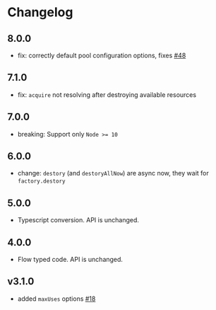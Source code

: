 # Changelog

## 8.0.0

- fix: correctly default pool configuration options, fixes [#48](https://github.com/sequelize/sequelize-pool/issues/48)

## 7.1.0

- fix: `acquire` not resolving after destroying available resources

## 7.0.0

- breaking: Support only `Node >= 10`

## 6.0.0

- change: `destory` (and `destoryAllNow`) are async now, they wait for `factory.destory`

## 5.0.0

- Typescript conversion. API is unchanged.

## 4.0.0

- Flow typed code. API is unchanged.

## v3.1.0

- added `maxUses` options [#18](https://github.com/sequelize/sequelize-pool/pull/18)
